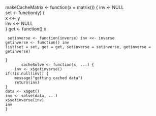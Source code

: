 makeCacheMatrix <- function(x = matrix()) { 
    inv <- NULL                              
    set <- function(y) {                   
        x <<- y                             
        inv <<- NULL                       
    }
    get <- function() x                     

     setinverse <- function(inverse) inv <<- inverse
    getinverse <- function() inv                    
    list(set = set, get = get, setinverse = setinverse, getinverse = getinverse) 
                                                                                
	}
           cacheSolve <- function(x, ...) {
        inv <- x$getinverse()
    if(!is.null(inv)) {
        message("getting cached data")
        return(inv)
    }
    data <- x$get()
    inv <- solve(data, ...)
    x$setinverse(inv)
    inv
	}
